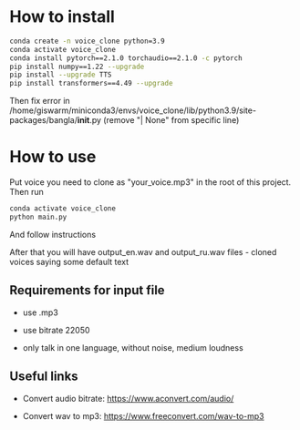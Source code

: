 # How to install

```bash
conda create -n voice_clone python=3.9
conda activate voice_clone
conda install pytorch==2.1.0 torchaudio==2.1.0 -c pytorch
pip install numpy==1.22 --upgrade
pip install --upgrade TTS
pip install transformers==4.49 --upgrade
```

Then fix error in /home/giswarm/miniconda3/envs/voice_clone/lib/python3.9/site-packages/bangla/__init__.py (remove "| None" from specific line)

# How to use

Put voice you need to clone as "your_voice.mp3" in the root of this project. Then run

```bash
conda activate voice_clone
python main.py
```

And follow instructions

After that you will have output_en.wav and output_ru.wav files - cloned voices saying some default text

## Requirements for input file

- use .mp3

- use bitrate 22050

- only talk in one language, without noise, medium loudness

## Useful links

- Convert audio bitrate: https://www.aconvert.com/audio/

- Convert wav to mp3: https://www.freeconvert.com/wav-to-mp3
